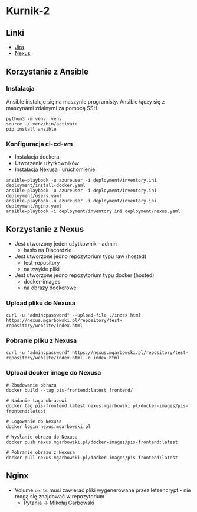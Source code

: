 # Kurnik-2


## Linki
* [Jira](https://michluszcz.atlassian.net/jira/software/projects/SCRUM/boards/1/backlog)
* [Nexus](https://nexus.mgarbowski.pl)

## Korzystanie z Ansible

### Instalacja
Ansible instaluje się na maszynie programisty.
Ansible łączy się z maszynami zdalnymi za pomocą SSH.

```shell
python3 -m venv .venv
source ./.venv/bin/activate
pip install ansible
```

### Konfiguracja ci-cd-vm
* Instalacja dockera
* Utworzenie użytkowników
* Instalacja Nexusa i uruchomienie

```shell
ansible-playbook -u azureuser -i deployment/inventory.ini deployment/install-docker.yaml
ansible-playbook -u azureuser -i deployment/inventory.ini deployment/users.yaml
ansible-playbook -u azureuser -i deployment/inventory.ini deployment/nginx.yaml
ansible-playbook -i deployment/inventory.ini deployment/nexus.yaml
```

## Korzystanie z Nexus
* Jest utworzony jeden użytkownik - admin
  * hasło na Discordzie
* Jest utworzone jedno repozytorium typu raw (hosted)
  * test-repository
  * na zwykłe pliki
* Jest utworzone jedno repozytorium typu docker (hosted)
  * docker-images
  * na obrazy dockerowe

### Upload pliku do Nexusa

```shell
curl -u "admin:password" --upload-file ./index.html https://nexus.mgarbowski.pl/repository/test-repository/website/index.html
```

### Pobranie pliku z Nexusa

```shell
curl -u "admin:password" https://nexus.mgarbowski.pl/repository/test-repository/website/index.html -o index.html
```

### Upload docker image do Nexusa

```shell
# Zbudowanie obrazu
docker build --tag pis-frontend:latest frontend/

# Nadanie tagu obrazowi
docker tag pis-frontend:latest nexus.mgarbowski.pl/docker-images/pis-frontend:latest

# Logowanie do Nexusa
docker login nexus.mgarbowski.pl

# Wysłanie obrazu do Nexusa
docker push nexus.mgarbowski.pl/docker-images/pis-frontend:latest

# Pobranie obrazu z Nexusa
docker pull nexus.mgarbowski.pl/docker-images/pis-frontend:latest
```

## Nginx
* Volume `certs` musi zawierać pliki wygenerowane przez letsencrypt - nie mogą się znajdować w repozytorium
  * Pytania -> Mikołaj Garbowski